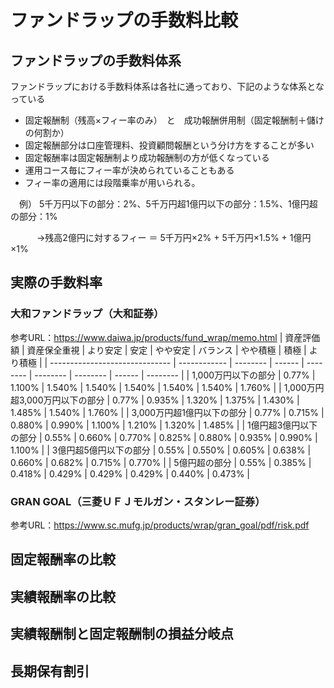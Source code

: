 # ファンドラップの手数料比較
## ファンドラップの手数料体系
ファンドラップにおける手数料体系は各社に通っており、下記のような体系となっている
* 固定報酬制（残高×フィー率のみ）　と　成功報酬併用制（固定報酬制＋儲けの何割か）
* 固定報酬部分は口座管理料、投資顧問報酬という分け方をすることが多い
* 固定報酬率は固定報酬制より成功報酬制の方が低くなっている
* 運用コース毎にフィー率が決められていることもある
* フィー率の適用には段階乗率が用いられる。

　例） 5千万円以下の部分：2%、5千万円超1億円以下の部分：1.5%、1億円超の部分：1%

  　　　→残高2億円に対するフィー ＝ 5千万円×2% + 5千万円×1.5% + 1億円×1%
## 実際の手数料率
### 大和ファンドラップ（大和証券）
参考URL：https://www.daiwa.jp/products/fund_wrap/memo.html
| 資産評価額                     | 資産保全重視 | より安定 | 安定   | やや安定 | バランス | やや積極 | 積極   | より積極 | 
| ------------------------------ | ------------ | -------- | ------ | -------- | -------- | -------- | ------ | -------- | 
| 1,000万円以下の部分            | 0.77%        | 1.100%   | 1.540% | 1.540%   | 1.540%   | 1.540%   | 1.540% | 1.760%   | 
| 1,000万円超3,000万円以下の部分 | 0.77%        | 0.935%   | 1.320% | 1.375%   | 1.430%   | 1.485%   | 1.540% | 1.760%   | 
| 3,000万円超1億円以下の部分     | 0.77%        | 0.715%   | 0.880% | 0.990%   | 1.100%   | 1.210%   | 1.320% | 1.485%   | 
| 1億円超3億円以下の部分         | 0.55%        | 0.660%   | 0.770% | 0.825%   | 0.880%   | 0.935%   | 0.990% | 1.100%   | 
| 3億円超5億円以下の部分         | 0.55%        | 0.550%   | 0.605% | 0.638%   | 0.660%   | 0.682%   | 0.715% | 0.770%   | 
| 5億円超の部分                  | 0.55%        | 0.385%   | 0.418% | 0.429%   | 0.429%   | 0.429%   | 0.440% | 0.473%   | 

### GRAN GOAL（三菱ＵＦＪモルガン・スタンレー証券）
参考URL：https://www.sc.mufg.jp/products/wrap/gran_goal/pdf/risk.pdf
## 固定報酬率の比較
## 実績報酬率の比較
## 実績報酬制と固定報酬制の損益分岐点
## 長期保有割引
